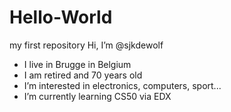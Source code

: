 # Hello-World
my first repository
 Hi, I’m @sjkdewolf
- I live in Brugge in Belgium
- I am retired and 70 years old
- I’m interested in electronics, computers, sport...
- I’m currently learning CS50 via EDX
